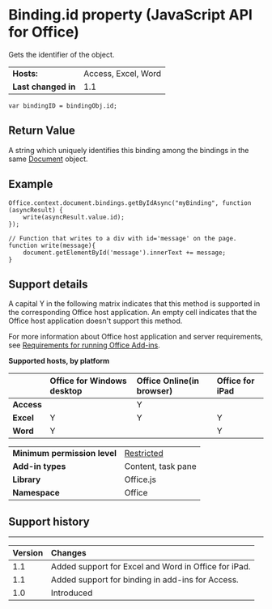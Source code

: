 
# Binding.id property (JavaScript API for Office)
Gets the identifier of the object.

|||
|:-----|:-----|
|**Hosts:**|Access, Excel, Word|
|**Last changed in**|1.1|

```
var bindingID = bindingObj.id;
```


## Return Value

A string which uniquely identifies this binding among the bindings in the same [Document](../reference/shared/document/document-object.md) object.


## Example




```
Office.context.document.bindings.getByIdAsync("myBinding", function (asyncResult) {
    write(asyncResult.value.id);
});

// Function that writes to a div with id='message' on the page.
function write(message){
    document.getElementById('message').innerText += message; 
}
```




## Support details
<a name="bk_support"> </a>

A capital Y in the following matrix indicates that this method is supported in the corresponding Office host application. An empty cell indicates that the Office host application doesn't support this method.

For more information about Office host application and server requirements, see [Requirements for running Office Add-ins](http://msdn.microsoft.com/library/67340567-bb9a-498c-96d3-3f52f28c16bc%28Office.15%29.aspx).


**Supported hosts, by platform**


||**Office for Windows desktop**|**Office Online(in browser)**|**Office for iPad**|
|:-----|:-----|:-----|:-----|
|**Access**||Y||
|**Excel**|Y|Y|Y|
|**Word**|Y||Y|

|||
|:-----|:-----|
|**Minimum permission level**|[Restricted](http://msdn.microsoft.com/library/da2efadc-4ebf-45fe-be39-397ac1eb1dbd%28Office.15%29.aspx)|
|**Add-in types**|Content, task pane|
|**Library**|Office.js|
|**Namespace**|Office|

## Support history
<a name="bk_history"> </a>




****


|**Version**|**Changes**|
|:-----|:-----|
|1.1|Added support for Excel and Word in Office for iPad.|
|1.1|Added support for binding in add-ins for Access.|
|1.0|Introduced|
